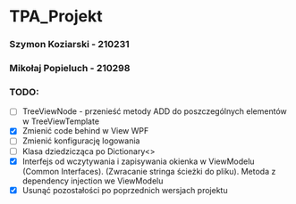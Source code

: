 # TPA_Projekt

### Szymon Koziarski - 210231

### Mikołaj Popieluch - 210298

### TODO:
- [ ] TreeViewNode - przenieść metody ADD do poszczególnych elementów w TreeViewTemplate
- [x] Zmienić code behind w View WPF
- [ ] Zmienić konfigurację logowania
- [ ] Klasa dziedzicząca po Dictionary<>
- [x] Interfejs od wczytywania i zapisywania okienka w ViewModelu (Common Interfaces). (Zwracanie stringa ścieżki do pliku). Metoda z dependency injection we ViewModelu
- [x] Usunąć pozostałości po poprzednich wersjach projektu

